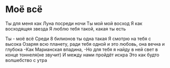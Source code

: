 # Моё всё

Ты для меня как Луна посреди ночи
Ты мой мой восход
Я как восходящяя звезда
Я люблю тебя такой, какая ты есть

Ты - моё всё
Среди 8 билионов ты одна такая
Я смотрю на тебя с высока
Озаряя всю планету, ради тебя одной и это любовь, она вечна и глубока
-Как Марианская впадина, 
-Но для тебя я найду в ней свет в конце тоннеля(не звучит)
И между нами пройдёт искра
Это как будто волшебство с утра
